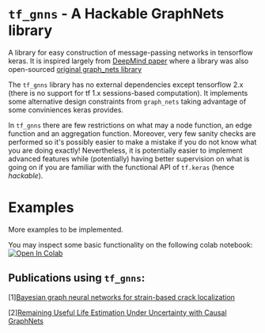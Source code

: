 # `tf_gnns` - A Hackable GraphNets library
A library for easy construction of message-passing networks in tensorflow keras.
It is inspired largely from [DeepMind paper](https://arxiv.org/abs/1806.01261) where a library was also open-sourced [original graph_nets library](https://github.com/deepmind/graph_nets)

The `tf_gnns` library has no external dependencies except tensorflow 2.x (there is no support for tf 1.x sessions-based computation). 
It implements some alternative design constraints from `graph_nets` taking advantage of some conviniences keras provides. 


In `tf_gnns` there are few restrictions on what may a node function, an edge function and an aggregation function. Moreover, very few sanity checks are 
performed so it's possibly easier to make a mistake if you do not know what you are doing exactly! Nevertheless, it is potentially easier to implement advanced 
features while (potentially) having better supervision on what is going on if you are familiar with the functional API of `tf.keras` (hence *hackable*).

# Examples
More examples to be implemented. 

You may inspect some basic functionality on the following colab notebook:
[![Open In Colab](https://colab.research.google.com/assets/colab-badge.svg)](https://colab.research.google.com/github/mylonasc/tf_gnns/blob/main/notebooks/01_tf_gnn_basics.ipynb)

## Publications using `tf_gnns`:
\[1\][Bayesian graph neural networks for strain-based crack localization](https://arxiv.org/abs/2012.06791) 

\[2\][Remaining Useful Life Estimation Under Uncertainty with Causal GraphNets](https://arxiv.org/abs/2011.11740)




